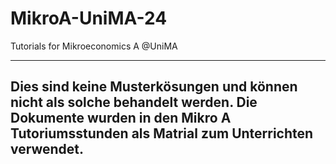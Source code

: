 # MikroA-UniMA-24
 Tutorials for Mikroeconomics A @UniMA
 
 ----------
 Dies sind keine Musterkösungen und können nicht als solche behandelt werden.
 Die Dokumente wurden in den Mikro A Tutoriumsstunden als Matrial zum Unterrichten verwendet.
------------
